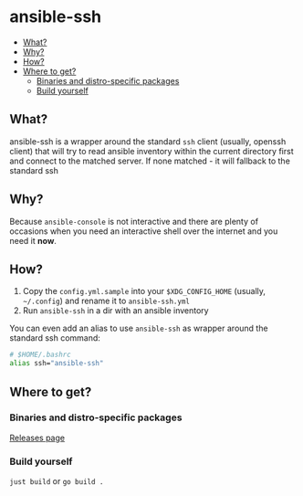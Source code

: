 # ansible-ssh

<!-- vim-markdown-toc GitLab -->

* [What?](#what)
* [Why?](#why)
* [How?](#how)
* [Where to get?](#where-to-get)
    * [Binaries and distro-specific packages](#binaries-and-distro-specific-packages)
    * [Build yourself](#build-yourself)

<!-- vim-markdown-toc -->

## What?

ansible-ssh is a wrapper around the standard `ssh` client (usually, openssh client) that will try to read ansible inventory within the current directory first and connect to the matched server. If none matched - it will fallback to the standard ssh

## Why?

Because `ansible-console` is not interactive and there are plenty of occasions when you need an interactive shell over the internet and you need it **now**.

## How?

1. Copy the `config.yml.sample` into your `$XDG_CONFIG_HOME` (usually, `~/.config`) and rename it to `ansible-ssh.yml`
2. Run `ansible-ssh` in a dir with an ansible inventory

You can even add an alias to use `ansible-ssh` as wrapper around the standard ssh command:

```bash
# $HOME/.bashrc
alias ssh="ansible-ssh"
```

## Where to get?

### Binaries and distro-specific packages

[Releases page](https://gitlab.com/etke.cc/tools/ansible-ssh/-/releases)

### Build yourself

`just build` or `go build .`
